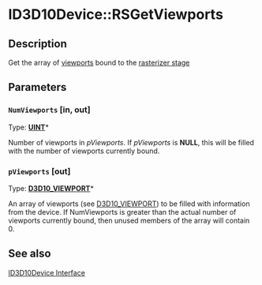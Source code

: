 # ID3D10Device::RSGetViewports

## Description

Get the array of [viewports](https://learn.microsoft.com/windows/desktop/direct3d11/d3d10-graphics-programming-guide-rasterizer-stage-getting-started) bound
to the [rasterizer stage](https://learn.microsoft.com/windows/desktop/direct3d11/d3d10-graphics-programming-guide-rasterizer-stage)

## Parameters

### `NumViewports` [in, out]

Type: **[UINT](https://learn.microsoft.com/windows/desktop/WinProg/windows-data-types)***

Number of viewports in *pViewports*.
If *pViewports* is **NULL**, this will be filled with the number of viewports currently bound.

### `pViewports` [out]

Type: **[D3D10_VIEWPORT](https://learn.microsoft.com/windows/desktop/api/d3d10/ns-d3d10-d3d10_viewport)***

An array of viewports (see [D3D10_VIEWPORT](https://learn.microsoft.com/windows/desktop/api/d3d10/ns-d3d10-d3d10_viewport)) to be filled with information from the device. If NumViewports is greater than
the actual number of viewports currently bound, then unused members of the array will contain 0.

## See also

[ID3D10Device Interface](https://learn.microsoft.com/windows/desktop/api/d3d10/nn-d3d10-id3d10device)